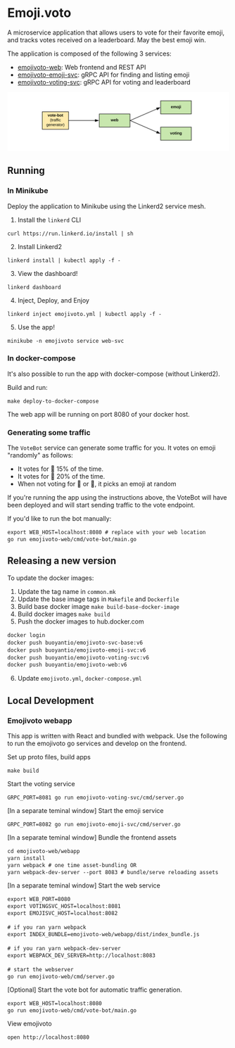 # Emoji.voto

A microservice application that allows users to vote for their favorite emoji,
and tracks votes received on a leaderboard. May the best emoji win.

The application is composed of the following 3 services:

* [emojivoto-web](emojivoto-web/): Web frontend and REST API
* [emojivoto-emoji-svc](emojivoto-emoji-svc/): gRPC API for finding and listing emoji
* [emojivoto-voting-svc](emojivoto-voting-svc/): gRPC API for voting and leaderboard

![Emojivoto Topology](assets/emojivoto-topology.png "Emojivoto Topology")

## Running

### In Minikube

Deploy the application to Minikube using the Linkerd2 service mesh.

1. Install the `linkerd` CLI

```
curl https://run.linkerd.io/install | sh
```

2. Install Linkerd2

```
linkerd install | kubectl apply -f -
```

3. View the dashboard!

```
linkerd dashboard
```

4. Inject, Deploy, and Enjoy

```
linkerd inject emojivoto.yml | kubectl apply -f -
```

5. Use the app!

```
minikube -n emojivoto service web-svc
```

### In docker-compose

It's also possible to run the app with docker-compose (without Linkerd2).

Build and run:

```
make deploy-to-docker-compose
```

The web app will be running on port 8080 of your docker host.

### Generating some traffic

The `VoteBot` service can generate some traffic for you. It votes on emoji
"randomly" as follows:
- It votes for :doughnut: 15% of the time.
- It votes for :poop: 20% of the time.
- When not voting for :doughnut: or :poop:, it picks an emoji at random

If you're running the app using the instructions above, the VoteBot will have
been deployed and will start sending traffic to the vote endpoint.

If you'd like to run the bot manually:
```
export WEB_HOST=localhost:8080 # replace with your web location
go run emojivoto-web/cmd/vote-bot/main.go
```

## Releasing a new version

To update the docker images:
1. Update the tag name in `common.mk`
2. Update the base image tags in `Makefile` and `Dockerfile`
3. Build base docker image `make build-base-docker-image`
4. Build docker images `make build`
5. Push the docker images to hub.docker.com
```bash
docker login
docker push buoyantio/emojivoto-svc-base:v6
docker push buoyantio/emojivoto-emoji-svc:v6
docker push buoyantio/emojivoto-voting-svc:v6
docker push buoyantio/emojivoto-web:v6
```
6. Update `emojivoto.yml`, `docker-compose.yml`


## Local Development

### Emojivoto webapp

This app is written with React and bundled with webpack.
Use the following to run the emojivoto go services and develop on the frontend.

Set up proto files, build apps
```
make build
```

Start the voting service
```
GRPC_PORT=8081 go run emojivoto-voting-svc/cmd/server.go
```

[In a separate teminal window] Start the emoji service
```
GRPC_PORT=8082 go run emojivoto-emoji-svc/cmd/server.go
```

[In a separate teminal window] Bundle the frontend assets
```
cd emojivoto-web/webapp
yarn install
yarn webpack # one time asset-bundling OR
yarn webpack-dev-server --port 8083 # bundle/serve reloading assets
```

[In a separate teminal window] Start the web service
```
export WEB_PORT=8080
export VOTINGSVC_HOST=localhost:8081
export EMOJISVC_HOST=localhost:8082

# if you ran yarn webpack
export INDEX_BUNDLE=emojivoto-web/webapp/dist/index_bundle.js

# if you ran yarn webpack-dev-server
export WEBPACK_DEV_SERVER=http://localhost:8083

# start the webserver
go run emojivoto-web/cmd/server.go
```

[Optional] Start the vote bot for automatic traffic generation.
```
export WEB_HOST=localhost:8080
go run emojivoto-web/cmd/vote-bot/main.go
```

View emojivoto
```
open http://localhost:8080
```

